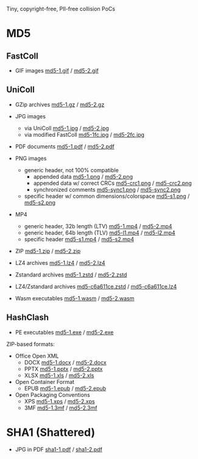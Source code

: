 <!-- pandoc -s -f gfm -t html README.md -o README.html -->

Tiny, copyright-free, PII-free collision PoCs


# MD5


## FastColl

- GIF images [md5-1.gif](md5-1.gif) / [md5-2.gif](md5-2.gif)


## UniColl

- GZip archives [md5-1.gz](md5-1.gz) / [md5-2.gz](md5-2.gz)
- JPG images
  - via UniColl [md5-1.jpg](md5-1.jpg) / [md5-2.jpg](md5-2.jpg)
  - via modified FastColl [md5-1fc.jpg](md5-1fc.jpg) / [md5-2fc.jpg](md5-2fc.jpg)
- PDF documents [md5-1.pdf](md5-1.pdf) / [md5-2.pdf](md5-2.pdf)
- PNG images
   - generic header, not 100% compatible
     - appended data [md5-1.png](md5-1.png) / [md5-2.png](md5-2.png)
     - appended data w/ correct CRCs [md5-crc1.png](md5-crc1.png) / [md5-crc2.png](md5-crc2.png)
     - synchronized comments [md5-sync1.png](md5-sync1.png) / [md5-sync2.png](md5-sync2.png)
   - specific header w/ common dimensions/colorspace [md5-s1.png](md5-s1.png) / [md5-s2.png]( md5-s2.png)
- MP4
  - generic header, 32b length (LTV) [md5-1.mp4](md5-1.mp4) / [md5-2.mp4](md5-2.mp4)
  - generic header, 64b length (TLV) [md5-l1.mp4](md5-l1.mp4) / [md5-l2.mp4](md5-l2.mp4)
  - specific header [md5-s1.mp4](md5-s1.mp4) / [md5-s2.mp4](md5-s2.mp4)

- ZIP [md5-1.zip](md5-1.zip) / [md5-2.zip](md5-2.zip)

- LZ4 archives [md5-1.lz4](md5-1.lz4) / [md5-2.lz4](md5-2.lz4)
- Zstandard archives [md5-1.zstd](md5-1.zstd) / [md5-2.zstd](md5-2.zstd)
- LZ4/Zstandard archives [md5-c6a611ce.zstd](md5-c6a611ce.zstd) / [md5-c6a611ce.lz4](md5-c6a611ce.lz4)

- Wasm executables [md5-1.wasm](md5-1.wasm) / [md5-2.wasm](md5-2.wasm)


## HashClash

- PE executables [md5-1.exe](md5-1.exe) / [md5-2.exe](md5-2.exe)

ZIP-based formats:
- Office Open XML
  - DOCX [md5-1.docx](md5-1.docx) / [md5-2.docx](md5-2.docx)
  - PPTX [md5-1.pptx](md5-1.pptx) / [md5-2.pptx](md5-2.pptx)
  - XLSX [md5-1.xls](md5-1.xls) / [md5-2.xls](md5-2.xls)
- Open Container Format
  - EPUB [md5-1.epub](md5-1.epub) / [md5-2.epub](md5-2.epub)
- Open Packaging Conventions
  - XPS [md5-1.xps](md5-1.xps) / [md5-2.xps](md5-2.xps)
  - 3MF [md5-1.3mf](md5-1.3mf) / [md5-2.3mf](md5-2.3mf)


# SHA1 (Shattered)

- JPG in PDF [sha1-1.pdf](sha1-1.pdf) / [sha1-2.pdf](sha1-2.pdf)

<!--
ffmpeg -i md5-1.png -c:v libx264 -tune stillimage -crf 22 -framerate 1/5 -c:a copy no.mp4 -map_metadata -1
-->
